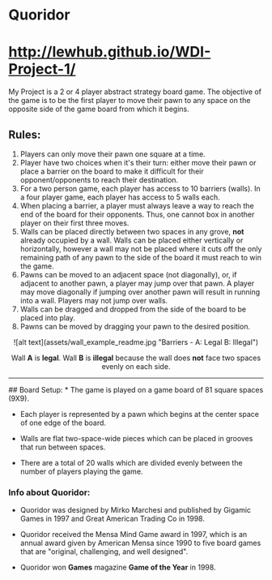 # Quoridor
# http://lewhub.github.io/WDI-Project-1/
My Project is a 2 or 4 player abstract strategy board game.
The objective  of the game is to be the first player to move their pawn to any space on the opposite side of the game board from which it begins.

## Rules:
1. Players can only move their pawn one square at a time.
2. Player have two choices when it's their turn: either move their pawn or place a barrier on the board to make it difficult for their opponent/opponents to reach their destination.
3. For a two person game, each player has access to 10 barriers (walls). In a four player game, each player has access to 5 walls each.
4. When placing a barrier, a player must always leave a way to reach the end of the board for their opponents. Thus, one cannot box in another player on their first three moves.
5. Walls can be placed directly between two spaces in any grove, **not** already occupied by a wall. Walls can be placed either vertically or horizontally, however a wall may not be placed where it cuts off the only remaining path of any pawn to the side of the board it must reach to win the game.
6. Pawns can be moved to an adjacent space (not diagonally), or, if adjacent to another pawn, a player may jump over that pawn. A player may move diagonally if jumping over another pawn will result in running into a wall. Players may not jump over walls.
7. Walls can be dragged and dropped from the side of the board to be placed into play.
8. Pawns can be moved by dragging your pawn to the desired position.



<div style='text-align:center'>
![alt text](assets/wall_example_readme.jpg "Barriers - A: Legal B: Illegal")


Wall **A** is **legal**. Wall **B** is **illegal** because the wall does **not** face two spaces evenly on each side.
***
<div style='text-align:left'>
## Board Setup:
* The game is played on a game board of 81 square spaces (9X9).

* Each player is represented by a pawn which begins at the center space of one edge of the board.

* Walls are flat two-space-wide pieces which can be placed in grooves that run between spaces.

* There are a total of 20 walls which are divided evenly between the number of players playing the game.

### Info about Quoridor:
* Quoridor was designed by Mirko Marchesi and published by Gigamic Games in 1997 and Great American Trading Co in 1998.

* Quoridor received the Mensa Mind Game award in 1997, which is an annual award given by American Mensa since 1990 to five board games that are "original, challenging, and well designed".

* Quoridor won **Games** magazine **Game of the Year** in 1998.
